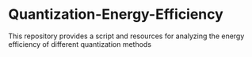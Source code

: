 # Quantization-Energy-Efficiency
This repository provides a script and resources for analyzing the energy efficiency of different quantization methods 
